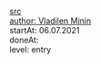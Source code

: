 [src](https://www.udemy.com/course/angular-complete-guide)  
[author: Vladilen Minin](https://www.youtube.com/channel/UCg8ss4xW9jASrqWGP30jXiw)  
startAt: 06.07.2021  
doneAt:  
level: entry
